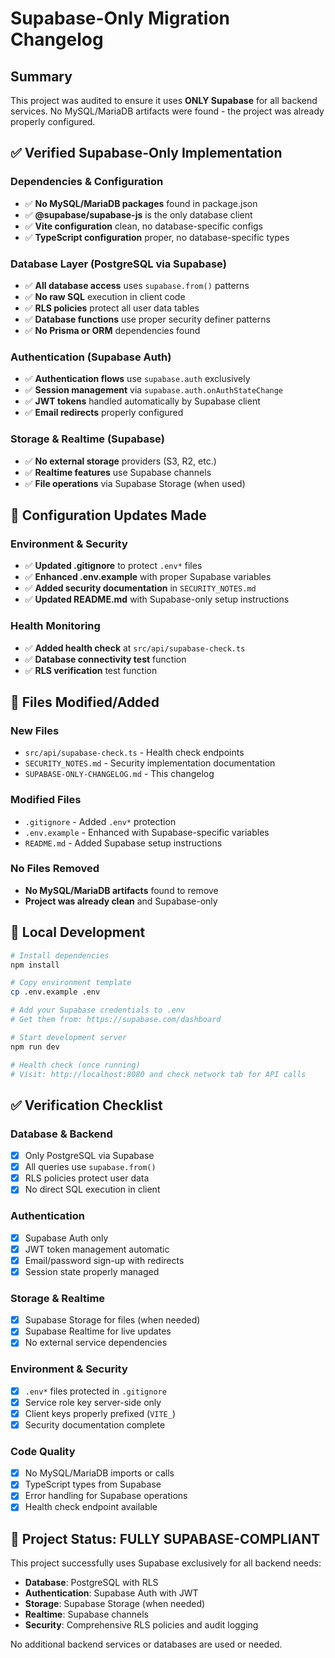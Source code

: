 # Supabase-Only Migration Changelog

## Summary
This project was audited to ensure it uses **ONLY Supabase** for all backend services. No MySQL/MariaDB artifacts were found - the project was already properly configured.

## ✅ Verified Supabase-Only Implementation

### Dependencies & Configuration
- ✅ **No MySQL/MariaDB packages** found in package.json
- ✅ **@supabase/supabase-js** is the only database client
- ✅ **Vite configuration** clean, no database-specific configs
- ✅ **TypeScript configuration** proper, no database-specific types

### Database Layer (PostgreSQL via Supabase)
- ✅ **All database access** uses `supabase.from()` patterns
- ✅ **No raw SQL** execution in client code
- ✅ **RLS policies** protect all user data tables
- ✅ **Database functions** use proper security definer patterns
- ✅ **No Prisma or ORM** dependencies found

### Authentication (Supabase Auth)
- ✅ **Authentication flows** use `supabase.auth` exclusively
- ✅ **Session management** via `supabase.auth.onAuthStateChange`
- ✅ **JWT tokens** handled automatically by Supabase client
- ✅ **Email redirects** properly configured

### Storage & Realtime (Supabase)
- ✅ **No external storage** providers (S3, R2, etc.)
- ✅ **Realtime features** use Supabase channels
- ✅ **File operations** via Supabase Storage (when used)

## 🔧 Configuration Updates Made

### Environment & Security
- ✅ **Updated .gitignore** to protect `.env*` files
- ✅ **Enhanced .env.example** with proper Supabase variables
- ✅ **Added security documentation** in `SECURITY_NOTES.md`
- ✅ **Updated README.md** with Supabase-only setup instructions

### Health Monitoring
- ✅ **Added health check** at `src/api/supabase-check.ts`
- ✅ **Database connectivity test** function
- ✅ **RLS verification** test function

## 📁 Files Modified/Added

### New Files
- `src/api/supabase-check.ts` - Health check endpoints
- `SECURITY_NOTES.md` - Security implementation documentation  
- `SUPABASE-ONLY-CHANGELOG.md` - This changelog

### Modified Files
- `.gitignore` - Added `.env*` protection
- `.env.example` - Enhanced with Supabase-specific variables
- `README.md` - Added Supabase setup instructions

### No Files Removed
- **No MySQL/MariaDB artifacts** found to remove
- **Project was already clean** and Supabase-only

## 🚀 Local Development

```bash
# Install dependencies  
npm install

# Copy environment template
cp .env.example .env

# Add your Supabase credentials to .env
# Get them from: https://supabase.com/dashboard

# Start development server
npm run dev

# Health check (once running)
# Visit: http://localhost:8080 and check network tab for API calls
```

## ✅ Verification Checklist

### Database & Backend
- [x] Only PostgreSQL via Supabase
- [x] All queries use `supabase.from()` 
- [x] RLS policies protect user data
- [x] No direct SQL execution in client

### Authentication  
- [x] Supabase Auth only
- [x] JWT token management automatic
- [x] Email/password sign-up with redirects
- [x] Session state properly managed

### Storage & Realtime
- [x] Supabase Storage for files (when needed)
- [x] Supabase Realtime for live updates
- [x] No external service dependencies

### Environment & Security
- [x] `.env*` files protected in `.gitignore`
- [x] Service role key server-side only
- [x] Client keys properly prefixed (`VITE_`)
- [x] Security documentation complete

### Code Quality
- [x] No MySQL/MariaDB imports or calls
- [x] TypeScript types from Supabase
- [x] Error handling for Supabase operations
- [x] Health check endpoint available

## 🎯 Project Status: FULLY SUPABASE-COMPLIANT

This project successfully uses Supabase exclusively for all backend needs:
- **Database**: PostgreSQL with RLS
- **Authentication**: Supabase Auth with JWT  
- **Storage**: Supabase Storage (when needed)
- **Realtime**: Supabase channels
- **Security**: Comprehensive RLS policies and audit logging

No additional backend services or databases are used or needed.